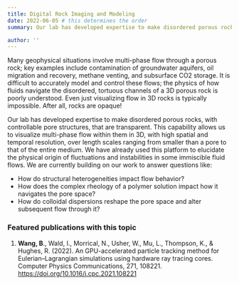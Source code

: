 ```yaml
---
title: Digital Rock Imaging and Modeling
date: 2022-06-05 # this determines the order
summary: Our lab has developed expertise to make disordered porous rocks, with controllable pore structures, that are transparent. This capability allows us to visualize multi-phase flow within them in 3D, with high spatial and temporal resolution, over length scales ranging from smaller than a pore to that of the entire medium.

author: ''
---
```


Many geophysical situations involve multi-phase flow through a porous rock; key examples include contamination of groundwater aquifers, oil migration and recovery, methane venting, and subsurface CO2 storage. It is difficult to accurately model and control these flows; the physics of how fluids navigate the disordered, tortuous channels of a 3D porous rock is poorly understood. Even just visualizing flow in 3D rocks is typically impossible. After all, rocks are opaque!

Our lab has developed expertise to make disordered porous rocks, with controllable pore structures, that are transparent. This capability allows us to visualize multi-phase flow within them in 3D, with high spatial and temporal resolution, over length scales ranging from smaller than a pore to that of the entire medium. We have already used this platform to elucidate the physical origin of fluctuations and instabilities in some immiscible fluid flows. We are currently building on our work to answer questions like:
- How do structural heterogeneities impact flow behavior?
- How does the complex rheology of a polymer solution impact how it navigates the pore space?
- How do colloidal dispersions reshape the pore space and alter subsequent flow through it?

### Featured publications with this topic

1. **Wang, B**., Wald, I., Morrical, N., Usher, W., Mu, L., Thompson, K., & Hughes, R. (2022). An GPU-accelerated particle tracking method for Eulerian–Lagrangian simulations using hardware ray tracing cores. Computer Physics Communications, 271, 108221. https://doi.org/10.1016/j.cpc.2021.108221
